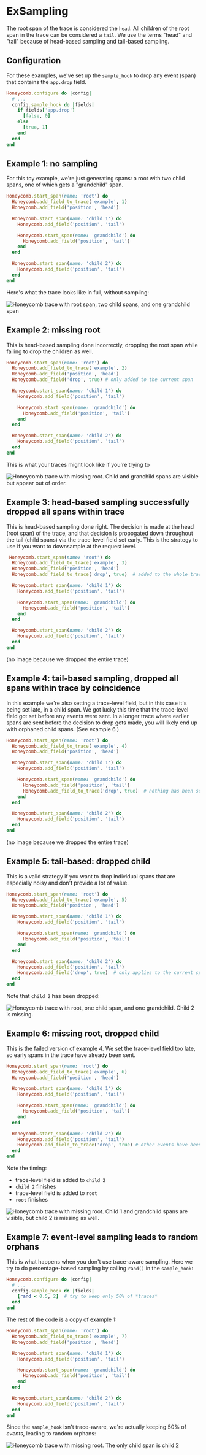 # ExSampling

The root span of the trace is considered the `head`. All children of the root span in the trace can be considered a `tail`. We use the terms "head" and "tail" because of head-based sampling and tail-based sampling.

## Configuration

For these examples, we've set up the `sample_hook` to drop any event (span) that contains the `app.drop` field.

```ruby
Honeycomb.configure do |config|
  # ...
  config.sample_hook do |fields|
    if fields['app.drop']
      [false, 0]
    else
      [true, 1]
    end
  end
end
```

## Example 1: no sampling

For this toy example, we're just generating spans: a root with two child spans, one of which gets a "grandchild" span.

```ruby
Honeycomb.start_span(name: 'root') do
  Honeycomb.add_field_to_trace('example', 1)
  Honeycomb.add_field('position', 'head')

  Honeycomb.start_span(name: 'child 1') do
    Honeycomb.add_field('position', 'tail')

    Honeycomb.start_span(name: 'grandchild') do
      Honeycomb.add_field('position', 'tail')
    end
  end

  Honeycomb.start_span(name: 'child 2') do
    Honeycomb.add_field('position', 'tail')
  end
end
```

Here's what the trace looks like in full, without sampling:

![Honeycomb trace with root span, two child spans, and one grandchild span](https://p-81fa8j.b1.n0.cdn.getcloudapp.com/items/o0uvd4Xo/exsampling_1.png)

## Example 2: missing root

This is head-based sampling done incorrectly, dropping the root span while failing to drop the children as well.

```ruby
Honeycomb.start_span(name: 'root') do
  Honeycomb.add_field_to_trace('example', 2)
  Honeycomb.add_field('position', 'head')
  Honeycomb.add_field('drop', true) # only added to the current span

  Honeycomb.start_span(name: 'child 1') do
    Honeycomb.add_field('position', 'tail')

    Honeycomb.start_span(name: 'grandchild') do
      Honeycomb.add_field('position', 'tail')
    end
  end

  Honeycomb.start_span(name: 'child 2') do
    Honeycomb.add_field('position', 'tail')
  end
end
```

This is what your traces might look like if you're trying to 

![Honeycomb trace with missing root. Child and granchild spans are visible but appear out of order.](https://p-81fa8j.b1.n0.cdn.getcloudapp.com/items/GGuogX7A/exsampling_2.png)

## Example 3: head-based sampling successfully dropped all spans within trace

This is head-based sampling done right.
The decision is made at the head (root span) of the trace, and that decision is propogated down throughout the tail (child spans) via the trace-level field set early.
This is the strategy to use if you want to downsample at the request level.

```ruby
 Honeycomb.start_span(name: 'root') do
  Honeycomb.add_field_to_trace('example', 3)
  Honeycomb.add_field('position', 'head')
  Honeycomb.add_field_to_trace('drop', true)  # added to the whole trace

  Honeycomb.start_span(name: 'child 1') do
    Honeycomb.add_field('position', 'tail')

    Honeycomb.start_span(name: 'grandchild') do
      Honeycomb.add_field('position', 'tail')
    end
  end

  Honeycomb.start_span(name: 'child 2') do
    Honeycomb.add_field('position', 'tail')
  end
end
```

(no image because we dropped the entire trace)

## Example 4: tail-based sampling, dropped all spans within trace by coincidence

In this example we're also setting a trace-level field, but in this case it's being set late, in a child span.
We got lucky this time that the trace-level field got set before any events were sent.
In a longer trace where earlier spans are sent before the decision to drop gets made, you will likely end up with orphaned child spans. (See example 6.)

```ruby
Honeycomb.start_span(name: 'root') do
  Honeycomb.add_field_to_trace('example', 4)
  Honeycomb.add_field('position', 'head')

  Honeycomb.start_span(name: 'child 1') do
    Honeycomb.add_field('position', 'tail')

    Honeycomb.start_span(name: 'grandchild') do
      Honeycomb.add_field('position', 'tail')
      Honeycomb.add_field_to_trace('drop', true)  # nothing has been sent yet
    end
  end

  Honeycomb.start_span(name: 'child 2') do
    Honeycomb.add_field('position', 'tail')
  end
end
```

(no image because we dropped the entire trace)

## Example 5: tail-based: dropped child

This is a valid strategy if you want to drop individual spans that are especially noisy and don't provide a lot of value.

```ruby
Honeycomb.start_span(name: 'root') do
  Honeycomb.add_field_to_trace('example', 5)
  Honeycomb.add_field('position', 'head')

  Honeycomb.start_span(name: 'child 1') do
    Honeycomb.add_field('position', 'tail')

    Honeycomb.start_span(name: 'grandchild') do
      Honeycomb.add_field('position', 'tail')
    end
  end

  Honeycomb.start_span(name: 'child 2') do
    Honeycomb.add_field('position', 'tail')
    Honeycomb.add_field('drop', true)  # only applies to the current span
  end
end
```

Note that `child 2` has been dropped:

![Honeycomb trace with root, one child span, and one grandchild. Child 2 is missing.](https://p-81fa8j.b1.n0.cdn.getcloudapp.com/items/geuwGkB4/exsampling_5.png)

## Example 6: missing root, dropped child

This is the failed version of example 4.
We set the trace-level field too late, so early spans in the trace have already been sent.

```ruby
Honeycomb.start_span(name: 'root') do
  Honeycomb.add_field_to_trace('example', 6)
  Honeycomb.add_field('position', 'head')

  Honeycomb.start_span(name: 'child 1') do
    Honeycomb.add_field('position', 'tail')

    Honeycomb.start_span(name: 'grandchild') do
      Honeycomb.add_field('position', 'tail')
    end
  end

  Honeycomb.start_span(name: 'child 2') do
    Honeycomb.add_field('position', 'tail')
    Honeycomb.add_field_to_trace('drop', true) # other events have been sent
  end
end
```

Note the timing:

- trace-level field is added to `child 2`
- `child 2` finishes
- trace-level field is added to `root`
- `root` finishes

![Honeycomb trace with missing root. Child 1 and grandchild spans are visible, but child 2 is missing as well.](https://p-81fa8j.b1.n0.cdn.getcloudapp.com/items/04uYjoRD/exsampling_6.png)

## Example 7: event-level sampling leads to random orphans

This is what happens when you don't use trace-aware sampling.
Here we try to do percentage-based sampling by calling `rand()` in the `sample_hook`:

```ruby
Honeycomb.configure do |config|
  # ...
  config.sample_hook do |fields|
    [rand < 0.5, 2]  # try to keep only 50% of *traces*
  end
end
```

The rest of the code is a copy of example 1:

```ruby
Honeycomb.start_span(name: 'root') do
  Honeycomb.add_field_to_trace('example', 7)
  Honeycomb.add_field('position', 'head')

  Honeycomb.start_span(name: 'child 1') do
    Honeycomb.add_field('position', 'tail')

    Honeycomb.start_span(name: 'grandchild') do
      Honeycomb.add_field('position', 'tail')
    end
  end

  Honeycomb.start_span(name: 'child 2') do
    Honeycomb.add_field('position', 'tail')
  end
end
```

Since the `sample_hook` isn't trace-aware, we're actually keeping 50% of *events*, leading to random orphans:

![Honeycomb trace with missing root. The only child span is child 2](https://p-81fa8j.b1.n0.cdn.getcloudapp.com/items/Wnubv18d/exsampling_7.png)
